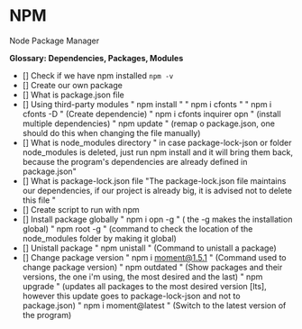 # NPM

Node Package Manager

__Glossary: Dependencies, Packages, Modules__

- [] Check if we have npm installed `npm -v`
- [] Create our own package
- [] What is package.json file
- [] Using third-party modules
    " npm install <package> "
    " npm i cfonts "
    " npm i cfonts -D " (Create dependencie)
    " npm i cfonts inquirer opn " (install multiple dependencies)
    " npm update " (remap o package.json, one should do this when changing the file manually)
- [] What is node_modules directory
    " in case package-lock-json or folder node_modules is deleted, just run npm install and it will bring them back, because the program's dependencies are already defined in package.json"
- [] What is package-lock.json file
    "The package-lock.json file maintains our dependencies, if our project is already big, it is advised not to delete this file "
- [] Create script to run with npm
- [] Install package globally
    " npm i opn -g " ( the -g makes the installation global)
    " npm root -g " (command to check the location of the node_modules folder by making it global) 
- [] Unistall package
    " npm unistall <package> " (Command to unistall a package)
- [] Change package version
    " npm i moment@1.5.1 " (Command used to change package version)
    " npm outdated " (Show packages and their versions, the one i'm using, the most desired and the last)
    " npm upgrade " (updates all packages to the most desired version [lts], however this update goes to package-lock-json and not to package.json)
    " npm i moment@latest " (Switch to the latest version of the program)